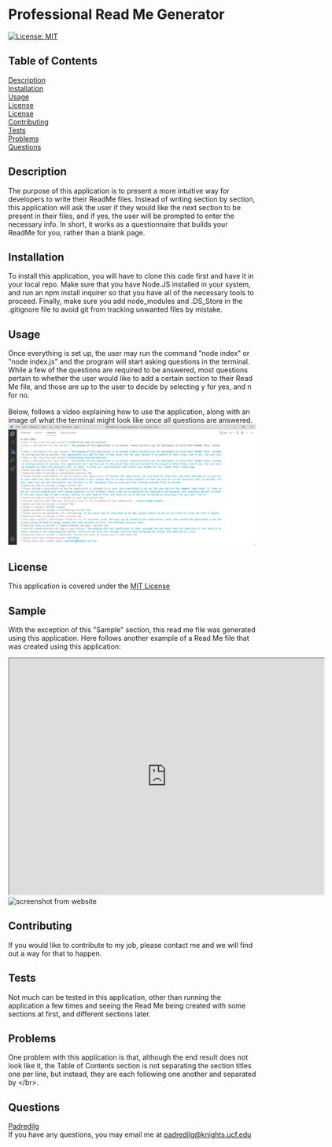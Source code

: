 # Professional Read Me Generator
<a href='https://opensource.org/licenses/MIT'>[![License: MIT](https://img.shields.io/badge/License-MIT-yellow.svg)](https://opensource.org/licenses/MIT)</a>

## Table of Contents
[Description](#Description)</br>
[Installation](#Installation)</br>[Usage](#Usage)</br>[License](#License)</br>[License](#License)</br>[Contributing](#Contributing)</br>[Tests](#Tests)</br>[Problems](#Problems)</br>[Questions](#Questions)

## Description
The purpose of this application is to present a more intuitive way for developers to write their ReadMe files. Instead of writing section by section, this application will ask the user if they would like the next section to be present in their files, and if yes, the user will be prompted to enter the necessary info. In short, it works as a questionnaire that builds your ReadMe for you, rather than a blank page.
## Installation
To install this application, you will have to clone this code first and have it in your local repo. Make sure that you have Node.JS installed in your system, and run an npm install inquirer so that you have all of the necessary tools to proceed. Finally, make sure you add node_modules and .DS_Store in the .gitignore file to avoid git from tracking unwanted files by mistake.

## Usage
Once everything is set up, the user may run the command "node index" or "node index.js" and the program will start asking questions in the terminal. While a few of the questions are required to be answered, most questions pertain to whether the user would like to add a certain section to their Read Me file, and those are up to the user to decide by selecting y for yes, and n for no.</br></br>
Below, follows a video explaining how to use the application, along with an image of what the terminal might look like once all questions are answered.</br>
<img alt="screenshot from website" src="./assets/images/readme-generator.png "></img>

## License
This application is covered under the <a href='https://opensource.org/licenses/MIT'>MIT License</a>

## Sample
With the exception of this "Sample" section, this read me file was generated using this application.
Here follows another example of a Read Me file that was created using this application:
<iframe src="https://drive.google.com/file/d/1taJY2Hyk6X_9pVd6dUZIfIHu4l7n5yX6/preview" width="640" height="480"></iframe>
</br><img alt="screenshot from website" src="./assets/images/example.png "></img>

## Contributing
If you would like to contribute to my job, please contact me and we will find out a way for that to happen.

## Tests
Not much can be tested in this application, other than running the application a few times and seeing the Read Me being created with some sections at first, and different sections later.

## Problems
One problem with this application is that, although the end result does not look like it, the Table of Contents section is not separating the section titles one per line, but instead, they are each following one another and separated by \</br>.

## Questions
<a href='https://github.com/Padredilg'>Padredilg</a></br>
If you have any questions, you may email me at padredilg@knights.ucf.edu

